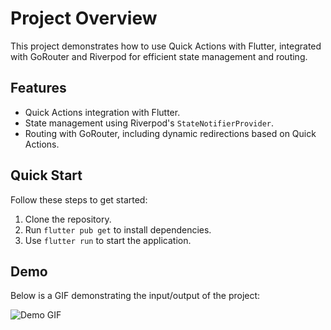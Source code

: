 <!DOCTYPE html>
<html lang="en">
<body>
    <h1>Project Overview</h1>
    <p>This project demonstrates how to use Quick Actions with Flutter, integrated with GoRouter and Riverpod for efficient state management and routing.</p>
    <h2>Features</h2>
    <ul>
        <li>Quick Actions integration with Flutter.</li>
        <li>State management using Riverpod's <code>StateNotifierProvider</code>.</li>
        <li>Routing with GoRouter, including dynamic redirections based on Quick Actions.</li>
    </ul>
    <h2>Quick Start</h2>
    <p>Follow these steps to get started:</p>
    <ol>
        <li>Clone the repository.</li>
        <li>Run <code>flutter pub get</code> to install dependencies.</li>
        <li>Use <code>flutter run</code> to start the application.</li>
    </ol>
    <h2>Demo</h2>
    <p>Below is a GIF demonstrating the input/output of the project:</p>
    <img src="output/output.gif" alt="Demo GIF">
</body>
</html>
